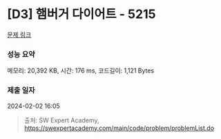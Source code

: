 # [D3] 햄버거 다이어트 - 5215 

[문제 링크](https://swexpertacademy.com/main/code/problem/problemDetail.do?contestProbId=AWT-lPB6dHUDFAVT) 

### 성능 요약

메모리: 20,392 KB, 시간: 176 ms, 코드길이: 1,121 Bytes

### 제출 일자

2024-02-02 16:05



> 출처: SW Expert Academy, https://swexpertacademy.com/main/code/problem/problemList.do